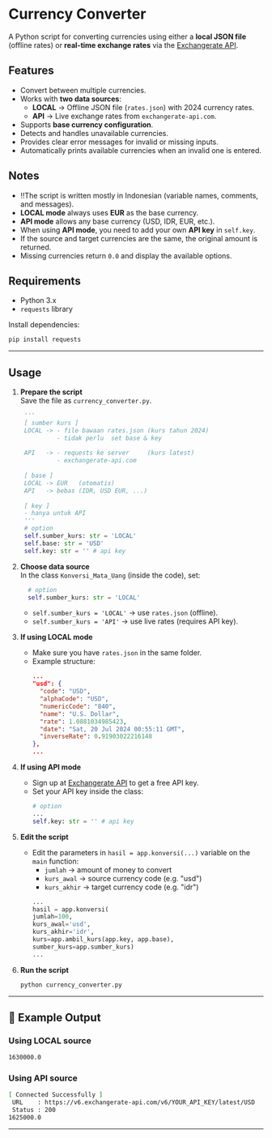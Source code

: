 # Currency Converter

A Python script for converting currencies using either a **local JSON file** (offline rates) or **real-time exchange rates** via the [Exchangerate API](https://www.exchangerate-api.com/).

## Features

- Convert between multiple currencies.  
- Works with **two data sources**:  
  - **LOCAL** → Offline JSON file (`rates.json`) with 2024 currency rates.  
  - **API** → Live exchange rates from `exchangerate-api.com`.  
- Supports **base currency configuration**.  
- Detects and handles unavailable currencies.  
- Provides clear error messages for invalid or missing inputs.  
- Automatically prints available currencies when an invalid one is entered.

## Notes

- ‼️The script is written mostly in Indonesian (variable names, comments, and messages).  
- **LOCAL mode** always uses **EUR** as the base currency.  
- **API mode** allows any base currency (USD, IDR, EUR, etc.).  
- When using **API mode**, you need to add your own **API key** in `self.key`.  
- If the source and target currencies are the same, the original amount is returned.  
- Missing currencies return `0.0` and display the available options.

## Requirements

- Python 3.x  
- `requests` library  

Install dependencies:  

```bash
pip install requests
```

---

## Usage

1. **Prepare the script**  
   Save the file as `currency_converter.py`.
   ```python
    '''
    [ sumber kurs ]
    LOCAL -> - file bawaan rates.json (kurs tahun 2024)
             - tidak perlu  set base & key
             
    API   -> - requests ke server     (kurs latest)
             - exchangerate-api.com
    
    [ base ]
    LOCAL -> EUR   (otomatis)
    API   -> bebas (IDR, USD EUR, ...)
    
    [ key ]
    - hanya untuk API 
    '''
    # option
    self.sumber_kurs: str = 'LOCAL'
    self.base: str = 'USD'
    self.key: str = '' # api key
   ```

3. **Choose data source**  
   In the class `Konversi_Mata_Uang` (inside the code), set:
   ```python
     # option
     self.sumber_kurs: str = 'LOCAL'
   ``` 
   - `self.sumber_kurs = 'LOCAL'` → use `rates.json` (offline).  
   - `self.sumber_kurs = 'API'` → use live rates (requires API key).  

4. **If using LOCAL mode**  
   - Make sure you have `rates.json` in the same folder.  
   - Example structure:
     ```json
     ...
     "usd": {
       "code": "USD",
       "alphaCode": "USD",
       "numericCode": "840",
       "name": "U.S. Dollar",
       "rate": 1.0881034985423,
       "date": "Sat, 20 Jul 2024 00:55:11 GMT",
       "inverseRate": 0.91903022216148
     },
     ...
     ```

5. **If using API mode**  
   - Sign up at [Exchangerate API](https://www.exchangerate-api.com/) to get a free API key.  
   - Set your API key inside the class:  
     ```python
     # option
     ...
     self.key: str = '' # api key
     ```

6. **Edit the script**
   - Edit the parameters in `hasil = app.konversi(...)` variable on the `main` function:
     - `jumlah` -> amount of money to convert
     - `kurs_awal` -> source currency code (e.g. "usd")
     - `kurs_akhir` -> target currency code (e.g. "idr")
     ```python
     ...
     hasil = app.konversi(
     jumlah=100,
     kurs_awal='usd',
     kurs_akhir='idr',
     kurs=app.ambil_kurs(app.key, app.base),
     sumber_kurs=app.sumber_kurs)
     ...
     ```
   
8. **Run the script**  
   ```bash
   python currency_converter.py
   ```

---

## 📌 Example Output  

### Using **LOCAL** source  
```bash
1630000.0
```

### Using **API** source  
```bash
[ Connected Successfully ]
 URL    : https://v6.exchangerate-api.com/v6/YOUR_API_KEY/latest/USD
 Status : 200
1625000.0
```

---

